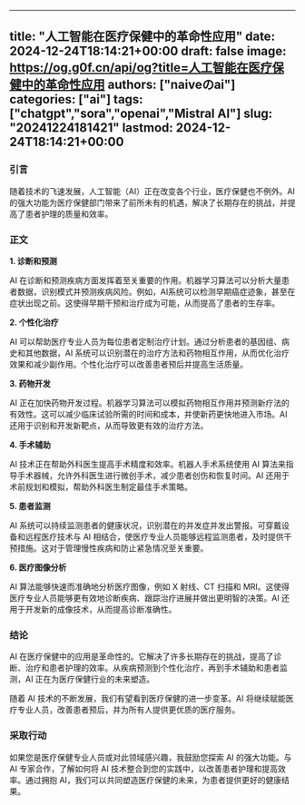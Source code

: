 
---
title: "人工智能在医疗保健中的革命性应用"
date: 2024-12-24T18:14:21+00:00
draft: false
image: https://og.g0f.cn/api/og?title=人工智能在医疗保健中的革命性应用
authors: ["naiveのai"]
categories: ["ai"]
tags: ["chatgpt","sora","openai","Mistral AI"]
slug: "20241224181421"
lastmod: 2024-12-24T18:14:21+00:00
---
### 引言

随着技术的飞速发展，人工智能（AI）正在改变各个行业，医疗保健也不例外。AI 的强大功能为医疗保健部门带来了前所未有的机遇，解决了长期存在的挑战，并提高了患者护理的质量和效率。

### 正文

**1. 诊断和预测**

AI 在诊断和预测疾病方面发挥着至关重要的作用。机器学习算法可以分析大量患者数据，识别模式并预测疾病风险。例如，AI系统可以检测早期癌症迹象，甚至在症状出现之前。这使得早期干预和治疗成为可能，从而提高了患者的生存率。

**2. 个性化治疗**

AI 可以帮助医疗专业人员为每位患者定制治疗计划。通过分析患者的基因组、病史和其他数据，AI 系统可以识别潜在的治疗方法和药物相互作用，从而优化治疗效果和减少副作用。个性化治疗可以改善患者预后并提高生活质量。

**3. 药物开发**

AI 正在加快药物开发过程。机器学习算法可以模拟药物相互作用并预测新疗法的有效性。这可以减少临床试验所需的时间和成本，并使新药更快地进入市场。AI 还用于识别和开发新靶点，从而导致更有效的治疗方法。

**4. 手术辅助**

AI 技术正在帮助外科医生提高手术精度和效率。机器人手术系统使用 AI 算法来指导手术器械，允许外科医生进行微创手术，减少患者创伤和恢复时间。AI 还用于术前规划和模拟，帮助外科医生制定最佳手术策略。

**5. 患者监测**

AI 系统可以持续监测患者的健康状况，识别潜在的并发症并发出警报。可穿戴设备和远程医疗技术与 AI 相结合，使医疗专业人员能够远程监测患者，及时提供干预措施。这对于管理慢性疾病和防止紧急情况至关重要。

**6. 医疗图像分析**

AI 算法能够快速而准确地分析医疗图像，例如 X 射线、CT 扫描和 MRI。这使得医疗专业人员能够更有效地诊断疾病、跟踪治疗进展并做出更明智的决策。AI 还用于开发新的成像技术，从而提高诊断准确性。

### 结论

AI 在医疗保健中的应用是革命性的。它解决了许多长期存在的挑战，提高了诊断、治疗和患者护理的效率。从疾病预测到个性化治疗，再到手术辅助和患者监测，AI 正在为医疗保健行业的未来塑造。

随着 AI 技术的不断发展，我们有望看到医疗保健的进一步变革。AI 将继续赋能医疗专业人员，改善患者预后，并为所有人提供更优质的医疗服务。

### 采取行动

如果您是医疗保健专业人员或对此领域感兴趣，我鼓励您探索 AI 的强大功能。与 AI 专家合作，了解如何将 AI 技术整合到您的实践中，以改善患者护理和提高效率。通过拥抱 AI，我们可以共同塑造医疗保健的未来，为患者提供更好的健康结果。